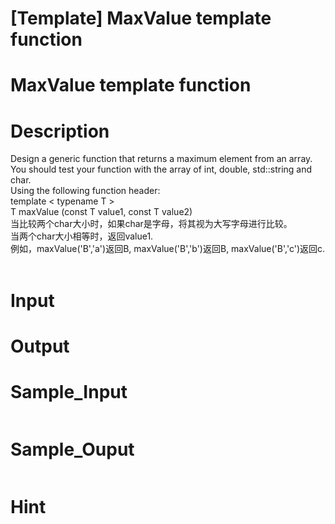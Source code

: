 # [Template] MaxValue template function

# MaxValue template function

# Description
<p>Design a generic function that returns a maximum element from an array. You should test your function with the array of int, double, std::string&nbsp;and char.<br />
Using the following function header:<br />
template &lt; typename T &gt;<br />
T maxValue (const T value1, const T value2)<br />
当比较两个char大小时，如果char是字母，将其视为大写字母进行比较。<br />
当两个char大小相等时，返回value1.<br />
例如，maxValue('B','a')返回B, maxValue('B','b')返回B, maxValue('B','c')返回c.<br />
&nbsp;</p>

# Input


# Output


# Sample_Input
```

```

# Sample_Ouput
```

```

# Hint


